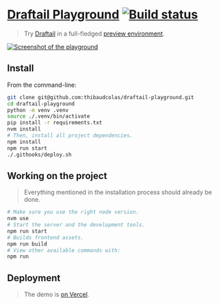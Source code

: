 # [Draftail Playground](https://playground.draftail.org/) [![Build status](https://github.com/thibaudcolas/draftail-playground/workflows/CI/badge.svg)](https://github.com/thibaudcolas/draftail-playground/actions)

> Try [Draftail](https://www.draftail.org/) in a full-fledged [preview environment](https://playground.draftail.org/).

[![Screenshot of the playground](https://playground.draftail.org/static/draftail-playground-screenshot.png)](https://playground.draftail.org/)

## Install

From the command-line:

```sh
git clone git@github.com:thibaudcolas/draftail-playground.git
cd draftail-playground
python -m venv .venv
source ./.venv/bin/activate
pip install -r requirements.txt
nvm install
# Then, install all project dependencies.
npm install
npm run start
./.githooks/deploy.sh
```

## Working on the project

> Everything mentioned in the installation process should already be done.

```sh
# Make sure you use the right node version.
nvm use
# Start the server and the development tools.
npm run start
# Builds frontend assets.
npm run build
# View other available commands with:
npm run
```

## Deployment

> The demo is [on Vercel](https://playground.draftail.org/).
